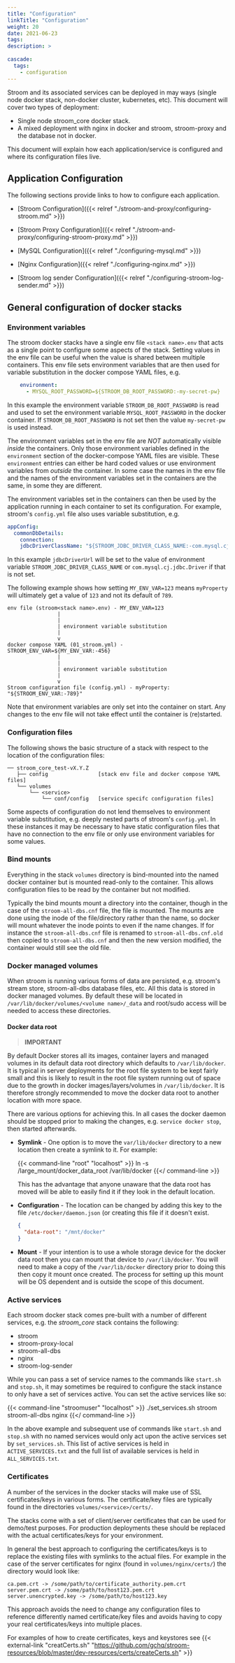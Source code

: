 ```yaml
---
title: "Configuration"
linkTitle: "Configuration"
weight: 20
date: 2021-06-23
tags: 
description: >
  
cascade:
  tags:
    - configuration
---
```


Stroom and its associated services can be deployed in may ways (single node docker stack, non-docker cluster, kubernetes, etc).
This document will cover two types of deployment:

* Single node stroom_core docker stack.
* A mixed deployment with nginx in docker and stroom, stroom-proxy and the database not in docker.

This document will explain how each application/service is configured and where its configuration files live.


## Application Configuration

The following sections provide links to how to configure each application.

* [Stroom Configuration]({{< relref "./stroom-and-proxy/configuring-stroom.md" >}})

* [Stroom Proxy Configuration]({{< relref "./stroom-and-proxy/configuring-stroom-proxy.md" >}})

* [MySQL Configuration]({{< relref "./configuring-mysql.md" >}})

* [Nginx Configuration]({{< relref "./configuring-nginx.md" >}})

* [Stroom log sender Configuration]({{< relref "./configuring-stroom-log-sender.md" >}})


## General configuration of docker stacks


### Environment variables

The stroom docker stacks have a single env file `<stack name>.env` that acts as a single point to configure some aspects of the stack.
Setting values in the env file can be useful when the value is shared between multiple containers.
This env file sets environment variables that are then used for variable substitution in the docker compose YAML files, e.g.

```yaml
    environment:
      - MYSQL_ROOT_PASSWORD=${STROOM_DB_ROOT_PASSWORD:-my-secret-pw}
```

In this example the environment variable `STROOM_DB_ROOT_PASSWORD` is read and used to set the environment variable `MYSQL_ROOT_PASSWORD` in the docker container.
If `STROOM_DB_ROOT_PASSWORD` is not set then the value `my-secret-pw` is used instead.

The environment variables set in the env file are _NOT_ automatically visible _inside_ the containers.
Only those environment variables defined in the `environment` section of the docker-compose YAML files are visible.
These `environment` entries can either be hard coded values or use environment variables from _outside_ the container.
In some case the names in the env file and the names of the environment variables set in the containers are the same, in some they are different.

The environment variables set in the containers can then be used by the application running in each container to set its configuration.
For example, stroom's `config.yml` file also uses variable substitution, e.g.

```yaml
appConfig:
  commonDbDetails:
    connection:
    jdbcDriverClassName: "${STROOM_JDBC_DRIVER_CLASS_NAME:-com.mysql.cj.jdbc.Driver}"
```

In this example `jdbcDriverUrl` will be set to the value of environment variable `STROOM_JDBC_DRIVER_CLASS_NAME` or `com.mysql.cj.jdbc.Driver` if that is not set.

The following example shows how setting `MY_ENV_VAR=123` means `myProperty` will ultimately get a value of `123` and not its default of `789`.

```text
env file (stroom<stack name>.env) - MY_ENV_VAR=123
                |
                |
                | environment variable substitution
                |
                v
docker compose YAML (01_stroom.yml) - STROOM_ENV_VAR=${MY_ENV_VAR:-456}
                |
                |
                | environment variable substitution
                |
                v
Stroom configuration file (config.yml) - myProperty: "${STROOM_ENV_VAR:-789}"
```

Note that environment variables are only set into the container on start.
Any changes to the env file will not take effect until the container is (re)started.


### Configuration files

The following shows the basic structure of a stack with respect to the location of the configuration files:

```text
── stroom_core_test-vX.Y.Z
   ├── config                [stack env file and docker compose YAML files]
   └── volumes
       └── <service>
           └── conf/config   [service specifc configuration files]
```

Some aspects of configuration do not lend themselves to environment variable substitution, e.g. deeply nested parts of stroom's `config.yml`.
In these instances it may be necessary to have static configuration files that have no connection to the env file or only use environment variables for some values.


### Bind mounts

Everything in the stack `volumes` directory is bind-mounted into the named docker container but is mounted read-only to the container.
This allows configuration files to be read by the container but not modified.

Typically the bind mounts mount a directory into the container, though in the case of the `stroom-all-dbs.cnf` file, the file is mounted.
The mounts are done using the inode of the file/directory rather than the name, so docker will mount whatever the inode points to even if the name changes.
If for instance the `stroom-all-dbs.cnf` file is renamed to `stroom-all-dbs.cnf.old` then copied to `stroom-all-dbs.cnf` and then the new version modified, the container would still see the old file.


### Docker managed volumes

When stroom is running various forms of data are persisted, e.g. stroom's stream store, stroom-all-dbs database files, etc.
All this data is stored in docker managed volumes.
By default these will be located in `/var/lib/docker/volumes/<volume name>/_data` and root/sudo access will be needed to access these directories.


#### Docker data root

> **IMPORTANT**

By default Docker stores all its images, container layers and managed volumes in its default data root directory which defaults to `/var/lib/docker`.
It is typical in server deployments for the root file system to be kept fairly small and this is likely to result in the root file system running out of space due to the growth in docker images/layers/volumes in `/var/lib/docker`.
It is therefore strongly recommended to move the docker data root to another location with more space.

There are various options for achieving this.
In all cases the docker daemon should be stopped prior to making the changes, e.g. `service docker stop`, then started afterwards.

* **Symlink** - One option is to move the `var/lib/docker` directory to a new location then create a symlink to it.
    For example: 

    {{< command-line "root" "localhost" >}}
    ln -s /large_mount/docker_data_root /var/lib/docker
    {{</ command-line >}}
    
    This has the advantage that anyone unaware that the data root has moved will be able to easily find it if they look in the default location.

* **Configuration** - The location can be changed by adding this key to the file `/etc/docker/daemon.json` (or creating this file if it doesn't exist.
    ```json
    {
      "data-root": "/mnt/docker"
    }
    ```
* **Mount** - If your intention is to use a whole storage device for the docker data root then you can mount that device to `/var/lib/docker`.
    You will need to make a copy of the `/var/lib/docker` directory prior to doing this then copy it mount once created.
    The process for setting up this mount will be OS dependent and is outside the scope of this document.


### Active services

Each stroom docker stack comes pre-built with a number of different services, e.g. the _stroom_core_ stack contains the following:

* stroom
* stroom-proxy-local
* stroom-all-dbs
* nginx
* stroom-log-sender

While you can pass a set of service names to the commands like `start.sh` and `stop.sh`, it may sometimes be required to configure the stack instance to only have a set of services active.
You can set the active services like so:

{{< command-line "stroomuser" "localhost" >}}
./set_services.sh stroom stroom-all-dbs nginx
{{</ command-line >}}

In the above example and subsequent use of commands like `start.sh` and `stop.sh` with no named services would only act upon the active services set by `set_services.sh`.
This list of active services is held in `ACTIVE_SERVICES.txt` and the full list of available services is held in `ALL_SERVICES.txt`.


### Certificates

A number of the services in the docker stacks will make use of SSL certificates/keys in various forms.
The certificate/key files are typically found in the directories `volumes/<service>/certs/`.

The stacks come with a set of client/server certificates that can be used for demo/test purposes.
For production deployments these should be replaced with the actual certificates/keys for your environment.

In general the best approach to configuring the certificates/keys is to replace the existing files with symlinks to the actual files.
For example in the case of the server certificates for nginx (found in `volumes/nginx/certs/`) the directory would look like:

```text
ca.pem.crt -> /some/path/to/certificate_authority.pem.crt
server.pem.crt -> /some/path/to/host123.pem.crt
server.unencrypted.key -> /some/path/to/host123.key
```

This approach avoids the need to change any configuration files to reference differently named certificate/key files and avoids having to copy your real certificates/keys into multiple places.

For examples of how to create certificates, keys and keystores see {{< external-link "creatCerts.sh" "https://github.com/gchq/stroom-resources/blob/master/dev-resources/certs/createCerts.sh" >}} 
